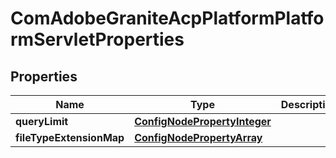 

# ComAdobeGraniteAcpPlatformPlatformServletProperties

## Properties

Name | Type | Description | Notes
------------ | ------------- | ------------- | -------------
**queryLimit** | [**ConfigNodePropertyInteger**](ConfigNodePropertyInteger.md) |  |  [optional]
**fileTypeExtensionMap** | [**ConfigNodePropertyArray**](ConfigNodePropertyArray.md) |  |  [optional]



